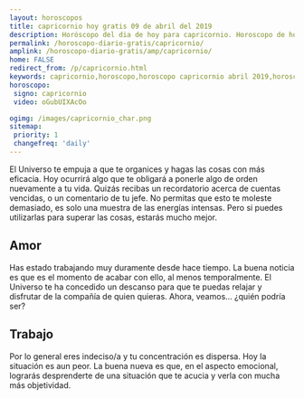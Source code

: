 ```yaml
---
layout: horoscopos
title: capricornio hoy gratis 09 de abril del 2019 
description: Horóscopo del dia de hoy para capricornio. Horoscopo de hoy 09 de abril del 2019. Las predicciones de amor, trabajo, vida personal gratis.
permalink: /horoscopo-diario-gratis/capricornio/
amplink: /horoscopo-diario-gratis/amp/capricornio/
home: FALSE
redirect_from: /p/capricornio.html
keywords: capricornio,horoscopo,horoscopo capricornio abril 2019,horoscopo capricornio hoy,tarot capricornio abril 2019,horoscopo capricornio,tarot capricornio hoy,horoscopo de hoy,horoscopo diario,tarot del amor,horoscopo de hoy capricornio,horoscopo diario del tarot, Horoscopo de hoy capricornio 09 de abril del 2019,horóscopo del día
horoscopo:
 signo: capricornio
 video: oGubUIXAcOo

ogimg: /images/capricornio_char.png
sitemap:
 priority: 1
 changefreq: 'daily'
---
```



El Universo te empuja a que te organices y hagas las cosas con más eficacia. Hoy ocurrirá algo que te obligará a ponerle algo de orden nuevamente a tu vida. Quizás recibas un recordatorio acerca de cuentas vencidas, o un comentario de tu jefe. No permitas que esto te moleste demasiado, es solo una muestra de las energías intensas. Pero si puedes utilizarlas para superar las cosas, estarás mucho mejor.

## Amor

Has estado trabajando muy duramente desde hace tiempo. La buena noticia es que es el momento de acabar con ello, al menos temporalmente. El Universo te ha concedido un descanso para que te puedas relajar y disfrutar de la compañía de quien quieras. Ahora, veamos... ¿quién podría ser?

## Trabajo

Por lo general eres indeciso/a y tu concentración es dispersa. Hoy la situación es aun peor. La buena nueva es que, en el aspecto emocional, lograrás desprenderte de una situación que te acucia y verla con mucha más objetividad.